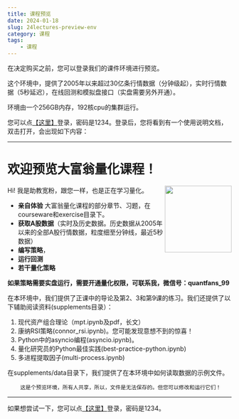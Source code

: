 ```yaml
---
title: 课程预览
date: 2024-01-18
slug: 24lectures-preview-env
category: 课程
tags: 
    - 课程
---
```


在决定购买之前，您可以登录我们的课件环境进行预览。

这个环境中，提供了2005年以来超过30亿条行情数据（分钟级起），实时行情数据（5秒延迟），在线回测和模拟盘接口（实盘需要另外开通）。

环境由一个256GB内存，192核cpu的集群运行。

您可以点[【这里】](http://139.196.218.124:5180/preview/)登录，密码是1234。登录后，您将看到有一个使用说明文档，双击打开，会出现如下内容：

---

# 欢迎预览大富翁量化课程！

<img src="https://images.jieyu.ai/images/hot/quantfans.png?1" width="150px" align="right">

Hi! 我是助教宽粉，跟您一样，也是正在学习量化。

* **亲自体验** 大富翁量化课程的部分章节、习题，在courseware和exercise目录下。
* **获取A股数据**（实时及历史数据。历史数据从2005年以来的全部A股行情数据，粒度细至分钟线，最近5秒数据）
* **编写策略**，
* **运行回测**
* **若干量化策略**


**如果策略需要实盘运行，需要开通量化权限，可联系我，微信号：quantfans_99**

在本环境中，我们提供了正课中的导论及第2、3和第9课的练习。我们还提供了以下辅助阅读资料(supplements目录）：

1. 现代资产组合理论（mpt.ipynb及pdf，长文）
2. 康纳RSI策略(connor_rsi.ipynb)。您可能发现意想不到的惊喜！
3. Python中的asyncio编程(asyncio.ipynb)。
4. 量化研究员的Python最佳实践(best-practice-python.ipynb)
5. 多进程提取因子(multi-process.ipynb)

在supplements/data目录下，我们提供了在本环境中如何读取数据的示例文件。

``` {note}
    这是个预览环境，所有人共享，所以，文件是无法保存的。但您可以修改和运行它们！
```
---

如果想尝试一下，您可以点[【这里】](http://139.196.218.124:5180/preview/)登录，密码是1234。
